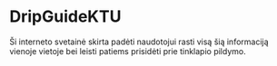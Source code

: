 # DripGuideKTU

Ši interneto svetainė skirta padėti naudotojui rasti 
visą šią informaciją vienoje vietoje bei leisti patiems prisidėti prie tinklapio pildymo.
